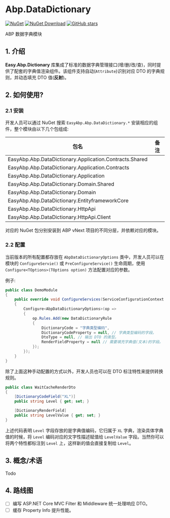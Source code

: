 # Abp.DataDictionary

[![NuGet](https://img.shields.io/nuget/v/EasyAbp.Abp.DataDictionary.Domain.Shared.svg?style=flat-square)](https://www.nuget.org/packages/EasyAbp.Abp.DataDictionary.Domain.Shared)
[![NuGet Download](https://img.shields.io/nuget/dt/EasyAbp.Abp.DataDictionary.Domain.Shared.svg?style=flat-square)](https://www.nuget.org/packages/EasyAbp.Abp.DataDictionary.Domain.Shared)
[![GitHub stars](https://img.shields.io/github/stars/EasyAbp/Abp.DataDictionary?style=social)](https://www.github.com/EasyAbp/Abp.DataDictionary)

ABP 数据字典模块

## 1. 介绍

**Easy.Abp.Dictionary** 库集成了标准的数据字典管理接口(增/删/改/查)，同时提供了配套的字典值渲染组件。该组件支持自动(`Attribute`)识别对应 DTO 的字典规则，并动态填充 DTO 值(**反射**)。

## 2. 如何使用?

### 2.1 安装

开发人员可以通过 NuGet 搜索 `EasyAbp.Abp.DataDictionary.*` 安装相应的组件，整个模块由以下几个包组成:

| 包名                                                    | 备注 |
| ------------------------------------------------------- | ---- |
| EasyAbp.Abp.DataDictionary.Application.Contracts.Shared |      |
| EasyAbp.Abp.DataDictionary.Application.Contracts        |      |
| EasyAbp.Abp.DataDictionary.Application                  |      |
| EasyAbp.Abp.DataDictionary.Domain.Shared                |      |
| EasyAbp.Abp.DataDictionary.Domain                       |      |
| EasyAbp.Abp.DataDictionary.EntityframeworkCore          |      |
| EasyAbp.Abp.DataDictionary.HttpApi                      |      |
| EasyAbp.Abp.DataDictionary.HttpApi.Client               |      |

对应的 NuGet 包分别安装到 ABP vNext 项目的不同分层，并依赖对应的模块。

### 2.2 配置

当前版本的所有配置都存放在 `AbpDataDictionaryOptions` 类中，开发人员可以在模块的 `ConfigureServie()` 或 `PreConfigureService()` 生命周期，使用 `Configure<TOptions>(TOptions option)` 方法配置对应的参数。

例子:

```csharp
public class DemoModule
{
    public override void ConfigureServices(ServiceConfigurationContext context)
    {
        Configure<AbpDataDictionaryOptions>(op =>
        {
            op.Rules.Add(new DataDictionaryRule
            {
                DictionaryCode = "字典类型编码",
                DictionaryCodeProperty = null, // 字典类型编码的字段。
                DtoType = null, // 输出 DTO 的类型。
                RenderFieldProperty = null // 需要填充字典值(文本)的字段。
            });
        });
    }
}
```

除了上面这种手动配置的方式以外，开发人员也可以在 DTO 标注特性来提供转换规则。

```csharp
public class WaitCacheRenderDto
{
    [DictionaryCodeField("XL")]
    public string Level { get; set; }

    [DictionaryRenderField]
    public string LevelValue { get; set; }
}
```

上述代码表明 `Level` 字段存放的是字典值编码，它归属于 `XL` 字典，渲染具体字典值的时候，将 `Level` 编码对应的文字性描述赋值给 `LevelValue` 字段。当然你可以将两个特性都标注到 `Level` 上，这样新的值会直接复制给 `Level`。

## 3. 概念/术语

Todo

## 4. 路线图

- [ ] 编写 ASP.NET Core MVC Filter 和 Middleware 统一处理响应 DTO。
- [ ] 缓存 Property Info 提升性能。